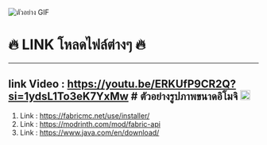 ![ตัวอย่าง GIF](https://xenzy.xyz/p/s002.gif)
# 🔥 LINK โหลดไฟล์ต่างๆ 🔥
---
## link Video : https://youtu.be/ERKUfP9CR2Q?si=1ydsL1To3eK7YxMw # ตัวอย่างรูปภาพขนาดอิโมจิ <img src="https://i.redd.it/hpi2fcsou3471.png" alt="ตัวอย่าง" width="20" height="20">
1. Link : https://fabricmc.net/use/installer/
2. Link : https://modrinth.com/mod/fabric-api
3. Link : https://www.java.com/en/download/
